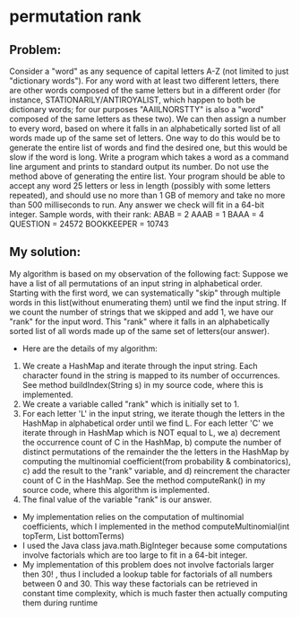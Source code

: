 # permutation rank

## Problem:
Consider a "word" as any sequence of capital letters A-Z (not limited to just "dictionary words"). For any word with at least two different letters, there are other words composed of the same letters but in a different order (for instance, STATIONARILY/ANTIROYALIST, which happen to both be dictionary words; for our purposes "AAIILNORSTTY" is also a "word" composed of the same letters as these two).
We can then assign a number to every word, based on where it falls in an alphabetically sorted list of all words made up of the same set of letters. One way to do this would be to generate the entire list of words and find the desired one, but this would be slow if the word is long.
Write a program which takes a word as a command line argument and prints to standard output its number. Do not use the method above of generating the entire list. Your program should be able to accept any word 25 letters or less in length (possibly with some letters repeated), and should use no more than 1 GB of memory and take no more than 500 milliseconds to run. Any answer we check will fit in a 64-bit integer.
Sample words, with their rank:
ABAB = 2
AAAB = 1
BAAA = 4
QUESTION = 24572
BOOKKEEPER = 10743

## My solution:
My algorithm is based on my observation of the following fact: Suppose we have a list of all
permutations of an input string in alphabetical order. Starting with the first word, we can systematically
"skip" through multiple words in this list(without enumerating them) until we find the input string. If we
count the number of strings that we skipped and add 1, we have our "rank" for the input word. This "rank"
where it falls in an alphabetically sorted list of all words made up of the same set of letters(our answer).
- Here are the details of my algorithm:
1. We create a HashMap and iterate through the input string. Each character found in the string is
mapped to its number of occurrences.
See method buildIndex(String s) in my source code, where this is implemented.
2. We create a variable called "rank" which is initially set to 1.
3. For each letter 'L' in the input string, we iterate though the letters in the HashMap in alphabetical
order until we find L. For each letter 'C' we iterate through in HashMap which is NOT equal to L,
we a) decrement the occurrence count of C in the HashMap, b) compute the number of distinct
permutations of the remainder the the letters in the HashMap by computing the multinomial
coefficient(from probability & combinatorics), c) add the result to the "rank" variable, and d) reincrement
the character count of C in the HashMap.
See the method computeRank() in my source code, where this algorithm is implemented.
4. The final value of the variable "rank" is our answer.
- My implementation relies on the computation of multinomial coefficients, which I implemented in the
method computeMultinomial(int topTerm, List<Integer> bottomTerms)
- I used the Java class java.math.BigInteger because some computations involve factorials which
are too large to fit in a 64-bit integer.
- My implementation of this problem does not involve factorials larger then 30! , thus I included a lookup
table for factorials of all numbers between 0 and 30. This way these factorials can be retrieved in constant
time complexity, which is much faster then actually computing them during runtime
